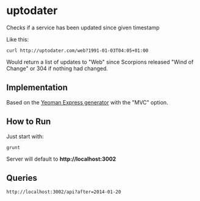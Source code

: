 # uptodater

Checks if a service has been updated since given timestamp

Like this:

	curl http://uptodater.com/web?1991-01-03T04:05+01:00

Would return a list of updates to "Web" since Scorpions released "Wind of Change" or 304 if nothing had changed.

## Implementation

Based on the [Yeoman Express generator](https://github.com/petecoop/generator-express) with the "MVC" option.

## How to Run

Just start with:

	grunt

Server will default to **http://localhost:3002**

## Queries

	http://localhost:3002/api?after=2014-01-20